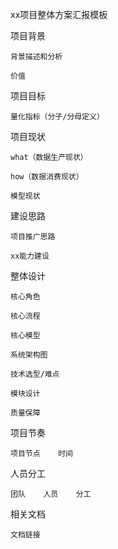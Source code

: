 xx项目整体方案汇报模板

项目背景

    背景描述和分析

    价值

项目目标

    量化指标（分子/分母定义）

项目现状

    what（数据生产现状）

    how（数据消费现状）

    模型现状

建设思路

    项目推广思路

    xx能力建设

整体设计

    核心角色

    核心流程

    核心模型

    系统架构图

    技术选型/难点

    模块设计

    质量保障

项目节奏

    项目节点    时间

人员分工

    团队    人员    分工

相关文档

    文档链接

	